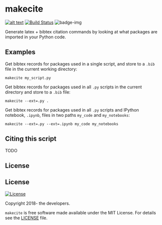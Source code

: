 # makecite
[![alt text](http://apmechev.com/img/git_repos/pylint/makecite.svg "pylint score")](https://github.com/apmechev/pylint-badge)
[![Build Status](https://travis-ci.org/adrn/makecite.svg?branch=master)](https://travis-ci.org/adrn/makecite)
![badge-img](https://img.shields.io/badge/Made%20at-%23AstroHackWeek-8063d5.svg?style=flat)

Generate latex + bibtex citation commands by looking at what packages are imported in your Python code.


## Examples

Get bibtex records for packages used in a single script, and store to a `.bib` file in the current working directory:

`makecite my_script.py`


Get bibtex records for packages used in all `.py` scripts in the current directory and store to a `.bib` file:

`makecite --ext=.py .`

Get bibtex records for packages used in all `.py` scripts and IPython notebook, `.ipynb`, files in two paths `my_code` and `my_notebooks`:

`makecite --ext=.py --ext=.ipynb my_code my_notebooks`


## Citing this script

TODO


## License

License
-------

[![License](http://img.shields.io/badge/license-MIT-blue.svg?style=flat)](https://github.com/adrn/makecite/blob/master/LICENSE)

Copyright 2018- the developers.

`makecite` is free software made available under the MIT License. For details
see the [LICENSE](https://github.com/adrn/makecite/blob/master/LICENSE) file.
